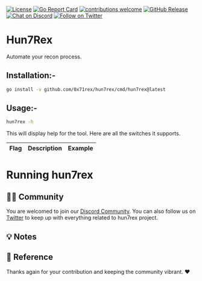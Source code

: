 [![License](https://img.shields.io/badge/license-MIT-_red.svg?style=plastic)](https://opensource.org/licenses/MIT)
[![Go Report Card](https://goreportcard.com/badge/github.com/0x71rex/hun7rex?style=plastic)](https://goreportcard.com/report/github.com/0x71rex/hun7rex)
[![contributions welcome](https://img.shields.io/badge/contributions-welcome-brightgreen.svg?style=plastic)](https://github.com/0x71rex/hun7rex/issues)
[![GitHub Release](https://img.shields.io/github/release/0x71rex/hun7rex?style=plastic)](https://github.com/0x71rex/hun7rex/releases)
[![Chat on Discord](https://img.shields.io/discord/822482475880022038.svg?logo=discord&style=plastic)](https://discord.gg/cTKMyNuDNH)
[![Follow on Twitter](https://img.shields.io/twitter/follow/0x71rex?color=1DA1F2&logo=twitter&style=plastic)](https://twitter.com/intent/follow?original_referer=https%3A%2F%2Fgithub.com%2F0x71rex&screen_name=0x71rex)

# Hun7Rex

Automate your recon process.

## Installation:- 

```bash
go install -v github.com/0x71rex/hun7rex/cmd/hun7rex@latest
```

## Usage:- 

```bash
hun7rex -h
```

This will display help for the tool. Here are all the switches it supports.

| Flag                     | Description                              | Example                                                  |
| ------------------------ | ---------------------------------------- | -------------------------------------------------------- |


# Running hun7rex


👨‍💻 Community
-----

You are welcomed to join our [Discord Community](https://discord.gg/cTKMyNuDNH). You can also follow us on [Twitter](https://twitter.com/0x71rex) to keep up with everything related to hun7rex project.

💡 Notes
-----

📌 Reference
-----


Thanks again for your contribution and keeping the community vibrant. :heart:
